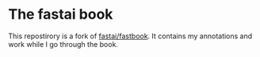 # The fastai book

This repostirory is a fork of [fastai/fastbook](https://github.com/fastai/fastbook). It contains my annotations and work while I go through the book.
